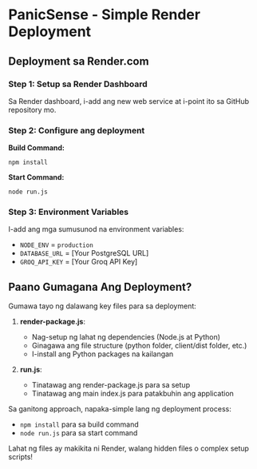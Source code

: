 # PanicSense - Simple Render Deployment

## Deployment sa Render.com

### Step 1: Setup sa Render Dashboard

Sa Render dashboard, i-add ang new web service at i-point ito sa GitHub repository mo.

### Step 2: Configure ang deployment

**Build Command:**
```
npm install
```

**Start Command:**
```
node run.js
```

### Step 3: Environment Variables

I-add ang mga sumusunod na environment variables:

- `NODE_ENV` = `production`
- `DATABASE_URL` = [Your PostgreSQL URL]
- `GROQ_API_KEY` = [Your Groq API Key]

## Paano Gumagana Ang Deployment?

Gumawa tayo ng dalawang key files para sa deployment:

1. **render-package.js**:
   - Nag-setup ng lahat ng dependencies (Node.js at Python)
   - Ginagawa ang file structure (python folder, client/dist folder, etc.)
   - I-install ang Python packages na kailangan

2. **run.js**:
   - Tinatawag ang render-package.js para sa setup
   - Tinatawag ang main index.js para patakbuhin ang application
   
Sa ganitong approach, napaka-simple lang ng deployment process:
- `npm install` para sa build command
- `node run.js` para sa start command

Lahat ng files ay makikita ni Render, walang hidden files o complex setup scripts!
